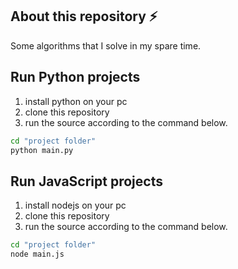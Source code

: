 ## About this repository ⚡
Some algorithms that I solve in my spare time.
## Run Python projects 
1. install python on your pc
2. clone this repository
3. run the source according to the command below.
```bash
cd "project folder"
python main.py
```
## Run JavaScript projects 
1. install nodejs on your pc
2. clone this repository
3. run the source according to the command below.
```bash
cd "project folder"
node main.js
```
